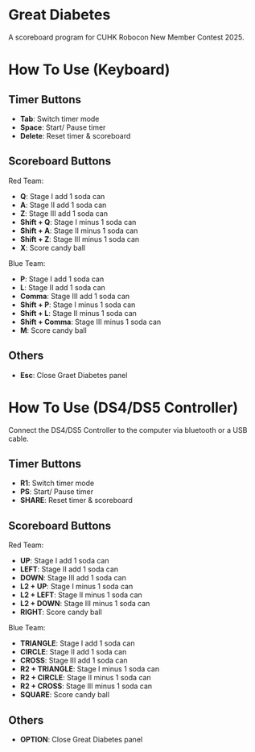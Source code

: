 # Great Diabetes
A scoreboard program for CUHK Robocon New Member Contest 2025.

# How To Use (Keyboard)

## Timer Buttons
- **Tab**: Switch timer mode 
- **Space**: Start/ Pause timer
- **Delete**: Reset timer & scoreboard

## Scoreboard Buttons
Red Team:
- **Q**: Stage I add 1 soda can
- **A**: Stage II add 1 soda can
- **Z**: Stage III add 1 soda can
- **Shift + Q**: Stage I minus 1 soda can
- **Shift + A**: Stage II minus 1 soda can
- **Shift + Z**: Stage III minus 1 soda can
- **X**: Score candy ball

Blue Team:
- **P**: Stage I add 1 soda can
- **L**: Stage II add 1 soda can
- **Comma**: Stage III add 1 soda can
- **Shift + P**: Stage I minus 1 soda can
- **Shift + L**: Stage II minus 1 soda can
- **Shift + Comma**: Stage III minus 1 soda can
- **M**: Score candy ball

## Others
- **Esc**: Close Graet Diabetes panel

# How To Use (DS4/DS5 Controller)

Connect the DS4/DS5 Controller to the computer via bluetooth or a USB cable.

## Timer Buttons
- **R1**: Switch timer mode 
- **PS**: Start/ Pause timer
- **SHARE**: Reset timer & scoreboard

## Scoreboard Buttons
Red Team:
- **UP**: Stage I add 1 soda can
- **LEFT**: Stage II add 1 soda can
- **DOWN**: Stage III add 1 soda can
- **L2 + UP**: Stage I minus 1 soda can
- **L2 + LEFT**: Stage II minus 1 soda can
- **L2 + DOWN**: Stage III minus 1 soda can
- **RIGHT**: Score candy ball

Blue Team:
- **TRIANGLE**: Stage I add 1 soda can
- **CIRCLE**: Stage II add 1 soda can
- **CROSS**: Stage III add 1 soda can
- **R2 + TRIANGLE**: Stage I minus 1 soda can
- **R2 + CIRCLE**: Stage II minus 1 soda can
- **R2 + CROSS**: Stage III minus 1 soda can
- **SQUARE**: Score candy ball

## Others
- **OPTION**: Close Great Diabetes panel